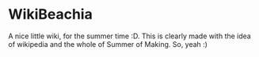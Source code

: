 # WikiBeachia
A nice little wiki, for the summer time :D. This is clearly made with the idea of wikipedia and the whole of Summer of Making. So, yeah :)
